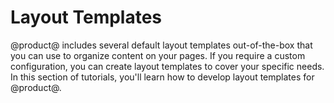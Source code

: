 # Layout Templates [](id=layout-templates-intro)

@product@ includes several default layout templates out-of-the-box that you 
can use to organize content on your pages. If you require a custom 
configuration, you can create layout templates to cover your specific needs. In 
this section of tutorials, you'll learn how to develop layout templates for 
@product@.
